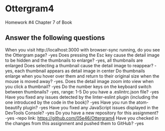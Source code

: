 # Ottergram4
Homework #4 Chapter 7 of Book


Answer the following questions
---------------------------------
When you visit http://localhost:3000 with browser-sync running, do you see the Ottergram page?
-yes
Does pressing the Esc key cause the detail image to be hidden and the thumbnails to enlarge?
-yes, all thumbnails are enlarged
Does selecting a thumbnail cause the detail image to reappear?
-yes, each thumbnail appears as detail image in center
Do thumbnails enlarge when you hover over them and return to their original size when the mouse is moved away?
-yes.
Does the detail image zoom into view when you click a thumbnail?
-yes
Do the number keys on the keyboard switch between thumbnails?
-yes, range: 1-5
Do you have a .eslintrc.json file?
-yes
Have you fixed any issues detected by the linter-eslint plugin (including the one introduced by the code in the book)?
-yes
Have you run the atom-beautify plugin?
-yes
Have you fixed any JavaScript issues displayed in the DevTools Console?
-yes
Do you have a new repository for this assignment?
-yes
-repo link: https://github.com/05e46/Ottergram4
Have you checked in the changes from this assignment and pushed them to GitHub?
-yes
